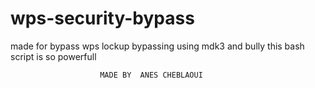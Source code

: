 # wps-security-bypass
made for bypass wps lockup bypassing using mdk3 and bully this bash script is so powerfull


                        MADE BY  ANES CHEBLAOUI
